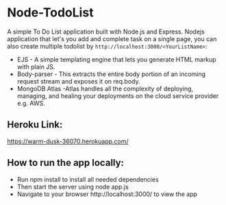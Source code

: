 # Node-TodoList
A simple To Do List application built with Node.js and Express.
Nodejs application that let's you add and complete task on a single page, you can also create multiple todolist by `http://localhost:3000/<YourListName>`:

* EJS - A simple templating engine that lets you generate HTML markup with plain JS.
* Body-parser - This extracts the entire body portion of an incoming request stream and exposes it on req.body.
* MongoDB Atlas -Atlas handles all the complexity of deploying, managing, and healing your deployments on the cloud service provider e.g. AWS.
## Heroku Link:
https://warm-dusk-36070.herokuapp.com/
## How to run the app locally:
* Run npm install to install all needed dependencies
* Then start the server using node app.js
* Navigate to your browser http://localhost:3000/ to view the app 
